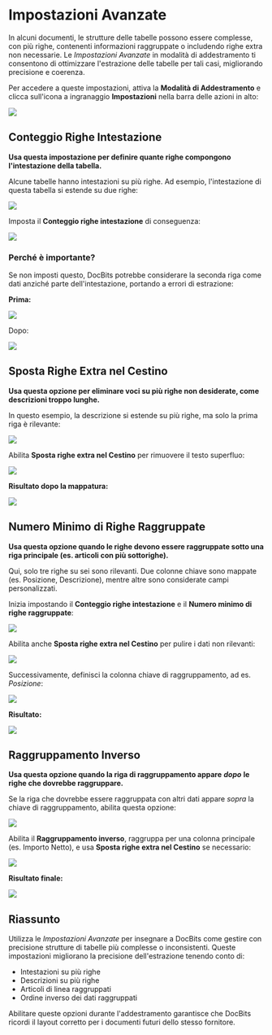 # Impostazioni Avanzate

In alcuni documenti, le strutture delle tabelle possono essere complesse, con più righe, contenenti informazioni raggruppate o includendo righe extra non necessarie. Le _Impostazioni Avanzate_ in modalità di addestramento ti consentono di ottimizzare l'estrazione delle tabelle per tali casi, migliorando precisione e coerenza.

Per accedere a queste impostazioni, attiva la **Modalità di Addestramento** e clicca sull'icona a ingranaggio **Impostazioni** nella barra delle azioni in alto:

![](https://docs.docbits.com/~gitbook/image?url=https%3A%2F%2Flh7-us.googleusercontent.com%2FW1cBx4IOjycKv6IZM9AX8Wggj1eEBgzBVJWgsyWkutX9dRRJuEjQtSCsPaNZuRndd9ewMVvfqSXr45C-2cO-pxXkYFdl_9eEGVW6-UBqqZCsuhia6alJjD1ZuZawwSbjS9Yeywe1wDK5yAcIOUH5QAw\&width=768\&dpr=4\&quality=100\&sign=4bf6ac31\&sv=2)

## Conteggio Righe Intestazione

**Usa questa impostazione per definire quante righe compongono l'intestazione della tabella.**

Alcune tabelle hanno intestazioni su più righe. Ad esempio, l'intestazione di questa tabella si estende su due righe:

![](https://docs.docbits.com/~gitbook/image?url=https%3A%2F%2Flh7-us.googleusercontent.com%2FJ_nYZKzUSJHcpJuNp1ykf6shnfetOuiIPhyhyTfSqh_cTsDT5obwOSIc21OsLkjF9tMBP7Q1GQ1ZQfBsEmQIrJpfX3QpdjHnLkzInsjpngeg2L7i_TAyl9MdVmgHsDpUvoURdxfqp8FOdJxuRAMCwhk\&width=768\&dpr=4\&quality=100\&sign=554fa70\&sv=2)

Imposta il **Conteggio righe intestazione** di conseguenza:

![](https://docs.docbits.com/~gitbook/image?url=https%3A%2F%2Flh7-us.googleusercontent.com%2FG8-QpKxnRin9PGPmkbtJ35r1EugXsD4_Yd5QvTkdbb7sXqRVC3a9t0cIlNILJHLr--GsykgAlMJmMYbJaUoMqHEPvAT3PlPNf-syCmPz_GVMFEMsbhcHI2DQBbT4MJXjS2Sx7M3xl4zAzcw3aa-XNms\&width=768\&dpr=4\&quality=100\&sign=a487f5a9\&sv=2)

### Perché è importante?

Se non imposti questo, DocBits potrebbe considerare la seconda riga come dati anziché parte dell'intestazione, portando a errori di estrazione:

**Prima:**

![](https://docs.docbits.com/~gitbook/image?url=https%3A%2F%2Flh7-us.googleusercontent.com%2F35BElgcq-zbs8wcGcguVSKHRpwQXqQG9dQmBaYa8BT4RNwJxd6g-jL5wlQgrnVLrMxtpncr8ayaasWVV3snGpBiDUWs4Zx7Tn2Dck-YFBpanlcN500yIWkVz9RJXQhoq6op0WbYcgklp_LsmE9LXt9k\&width=768\&dpr=4\&quality=100\&sign=7c68faf7\&sv=2)

Dopo:

![](https://docs.docbits.com/~gitbook/image?url=https%3A%2F%2Flh7-us.googleusercontent.com%2FbPGn9eWPK3Mmbu_ab2N3tVVP8ODho4MW6r6ynSKJWiPxq-IPlP_0Q1ghfcwjN56Sp_HA0nV-fedAfzkZoAXsj5O5ata32PCXPHJQ-dizWZ1OdpdEPS5wSPNW9jjc7TSPKQiNnCGPjLtnXQDLCbwEj3U\&width=768\&dpr=4\&quality=100\&sign=b032f2da\&sv=2)

## Sposta Righe Extra nel Cestino

**Usa questa opzione per eliminare voci su più righe non desiderate, come descrizioni troppo lunghe.**

In questo esempio, la descrizione si estende su più righe, ma solo la prima riga è rilevante:

![](https://docs.docbits.com/~gitbook/image?url=https%3A%2F%2Flh7-us.googleusercontent.com%2FAEFanKF7uUtS_78nxi5zESPW8WOESa0Do_sCQCsttC21KoFK-sB9TQgFHboJB7CMEpc_auEbeXINU4BpEh8XuNMBHDYhuwjVX40cRyygxECs3XogrurWKNdw4s4F1kxWXLGrrF4jSqd1bba0dKPVO2E\&width=768\&dpr=4\&quality=100\&sign=926d60ed\&sv=2)

Abilita **Sposta righe extra nel Cestino** per rimuovere il testo superfluo:

![](https://docs.docbits.com/~gitbook/image?url=https%3A%2F%2Flh7-us.googleusercontent.com%2FQdYUZ0ANpuFRkvNxVZzYfEhTRVf2fk1jPmoNUZcNotdkgL6VDHV1BgBXU2xqFfjBJ7W6uvB8TRZcpKEk7Qk_c0mIohiS4Jl9ZPRpG7HdS_EktuCcAtJ4KjJ_vYvYok7lv0nz2MfVMG08oDFqRSyFHy4\&width=768\&dpr=4\&quality=100\&sign=135061e3\&sv=2)

**Risultato dopo la mappatura:**

![](https://docs.docbits.com/~gitbook/image?url=https%3A%2F%2Flh7-us.googleusercontent.com%2Fzto-P_Knp1YQmCUBU6_vCg2IEwaBiBeAao8Jvu30-89x_Sj2BLDSTQu31vUNBlaQp73DPVy2F-UZawn8j4hxycD6bpfCf_KXZYvrqH5w0cwGwsjatBelIh6gdenY-NpzmQ372jtthucHpMrsXNz3DcA\&width=768\&dpr=4\&quality=100\&sign=741cbfd1\&sv=2)

## Numero Minimo di Righe Raggruppate

**Usa questa opzione quando le righe devono essere raggruppate sotto una riga principale (es. articoli con più sottorighe).**

Qui, solo tre righe su sei sono rilevanti. Due colonne chiave sono mappate (es. Posizione, Descrizione), mentre altre sono considerate campi personalizzati.

Inizia impostando il **Conteggio righe intestazione** e il **Numero minimo di righe raggruppate**:

![](https://docs.docbits.com/~gitbook/image?url=https%3A%2F%2Flh7-us.googleusercontent.com%2Fp0k-n1IG3_FHexG4iAlISSmN4Yaq9xUjRO2cLpV3w6a67DpULRnxj4x291DOXBVx2SHqKp6Zs-ZXxr8KHKzT9O6oCwgEOkvfMqwpDGZUrfFpozdR16sbaybtrMEqDOXO1TsNmuPFz6mOKX0pR8I5RO8\&width=768\&dpr=4\&quality=100\&sign=e19a8ef6\&sv=2)

Abilita anche **Sposta righe extra nel Cestino** per pulire i dati non rilevanti:

![](https://docs.docbits.com/~gitbook/image?url=https%3A%2F%2Flh7-us.googleusercontent.com%2FP9Mbga3kWRkhRFYPRQKN6IXCYTnMHpfXr7GIBqbuwz-RYyq7fMuKRxJgzU0HVdxFxkI_5S2DA8ThYNveXlgrDYZ7JP_jOYf9wd9ldDzg1abzMD7HE0N8NC-wrWdoZvm5M2q_XVWTi6epBMBtHvbFe0\&width=768\&dpr=4\&quality=100\&sign=128029db\&sv=2)

Successivamente, definisci la colonna chiave di raggruppamento, ad es. _Posizione_:

![](https://docs.docbits.com/~gitbook/image?url=https%3A%2F%2Flh7-us.googleusercontent.com%2F5hy2YTNQRZ6plQZnc1HwAbAUXU7LKfNpLdlfr8sPnDXMryv0KoAGgkcqAWqjvznvBa1YwW0ecTrpStpm5AIc0qiFX1zB-I_y_crIx0jKS2t6QVKdAz66Wb3XMt9sRsEUHKIuk51_AatHNCRZjOghn4A\&width=768\&dpr=4\&quality=100\&sign=6ca2a12e\&sv=2)

**Risultato:**

![](https://docs.docbits.com/~gitbook/image?url=https%3A%2F%2Flh7-us.googleusercontent.com%2FxaorEjiOEeypLMAAOXvm3VAc5BVzhIujUeLdSt0SPwrEz5x_hd8sb3Hhc7OpnUpzj6qvjWWptOsefhxjF5pIzf12RVXah1wPhlMoa3Wwx7T3s_D7Pzw8cryaAzgh8SpN-uTxpl1FWke8v33dh2VNgJ0\&width=768\&dpr=4\&quality=100\&sign=e955b28f\&sv=2)

## Raggruppamento Inverso

**Usa questa opzione quando la riga di raggruppamento appare** _**dopo**_ **le righe che dovrebbe raggruppare.**

Se la riga che dovrebbe essere raggruppata con altri dati appare _sopra_ la chiave di raggruppamento, abilita questa opzione:

![](https://docs.docbits.com/~gitbook/image?url=https%3A%2F%2Flh7-us.googleusercontent.com%2FiH7rDa637FWtr8wWtXpdqSh68xsaOFrb_vIWf-ZOpAjExmFPHVRaDGGipdwNy30gpLmEWT0UujjqlbcSlHU7ldQ5zhAy15pMxuqbDpS2xFSuL35EjbaXfFQTOSSO3QE_I37kvdL3i5k-N7F_9tedMss\&width=768\&dpr=4\&quality=100\&sign=95d583b1\&sv=2)

Abilita il **Raggruppamento inverso**, raggruppa per una colonna principale (es. Importo Netto), e usa **Sposta righe extra nel Cestino** se necessario:

![](https://docs.docbits.com/~gitbook/image?url=https%3A%2F%2Flh7-us.googleusercontent.com%2FFJNKYXmELlMFi-Zh_0Pjgc0pcKI2-_UbDhF7b4D5p7GA4f9r-FqjruzkJw3nfJH4NA0G_BC2xQpJEzl26GbOlPt9fPyOkGowtGWgRWt5GJ62Vj-Qd04rDP0kzDFiJnRlpWF13d9YQ1e-FurQI-gHJx4\&width=768\&dpr=4\&quality=100\&sign=4b2677ae\&sv=2)

**Risultato finale:**

![](https://docs.docbits.com/~gitbook/image?url=https%3A%2F%2Flh7-us.googleusercontent.com%2Fe8x8gIUV10Y_FmPeW_X-UZw6uJ8P7alQTDy_m5OGGLZ8Ev7Ip-C-6fqtTixiSU0ZnLMIc4VR_f0xJV6beDnl7bFBIh4U2dME8KHB3qokj__SrQGp-3BXeOsN63SabFNd5miRCtK-jlf49nzcbbe8UJw\&width=768\&dpr=4\&quality=100\&sign=f7571dde\&sv=2)

## Riassunto

Utilizza le _Impostazioni Avanzate_ per insegnare a DocBits come gestire con precisione strutture di tabelle più complesse o inconsistenti. Queste impostazioni migliorano la precisione dell'estrazione tenendo conto di:

* Intestazioni su più righe
* Descrizioni su più righe
* Articoli di linea raggruppati
* Ordine inverso dei dati raggruppati

Abilitare queste opzioni durante l'addestramento garantisce che DocBits ricordi il layout corretto per i documenti futuri dello stesso fornitore.

